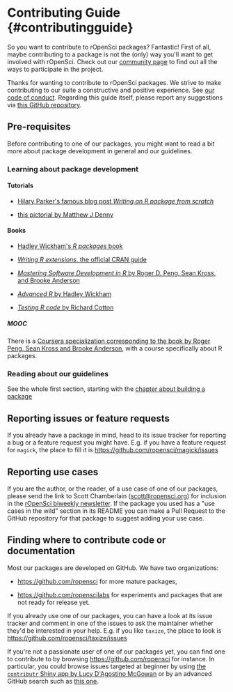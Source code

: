 # Contributing Guide {#contributingguide}

So you want to contribute to rOpenSci packages? Fantastic! First of all, maybe contributing to a package is not the (only) way you'll want to get involved with rOpenSci. Check out our [community page](https://ropensci.org/community/) to find out all the ways to participate in the project.

Thanks for wanting to contribute to rOpenSci packages. We strive to make contributing to our suite a constructive and positive experience. See [our code of conduct](https://ropensci.org/coc/). Regarding this guide itself, please report any suggestions via [this GitHub repository](https://github.com/ropensci/dev_guide).

## Pre-requisites

Before contributing to one of our packages, you might want to read a bit more about package development in general and our guidelines.

### Learning about package development

#### Tutorials

* [Hilary Parker's famous blog post *Writing an R package from scratch*](https://hilaryparker.com/2014/04/29/writing-an-r-package-from-scratch/)

* [this pictorial by Matthew J Denny](http://www.mjdenny.com/R_Package_Pictorial.html)

#### Books

* [Hadley Wickham's *R packages* book](http://r-pkgs.had.co.nz/)

* [*Writing R extensions*, the official CRAN guide](http://cran.r-project.org/doc/manuals/r-release/R-exts.html)

* [*Mastering Software Development in R* by Roger D. Peng, Sean Kross, and Brooke Anderson](https://bookdown.org/rdpeng/RProgDA/)

* [*Advanced R* by Hadley Wickham](http://adv-r.had.co.nz/)

* [*Testing R code* by Richard Cotton](https://www.crcpress.com/Testing-R-Code/Cotton/p/book/9781498763653)

##### MOOC

There is a [Coursera specialization corresponding to the book by Roger Peng, Sean Kross and Brooke Anderson](https://fr.coursera.org/specializations/r), with a course specifically about R packages.

### Reading about our guidelines

See the whole first section, starting with the [chapter about building a package](#building)

## Reporting issues or feature requests

If you already have a package in mind, head to its issue tracker for reporting a bug or a feature request you might have. E.g. if you have a feature request for `magick`, the place to fill it is https://github.com/ropensci/magick/issues

## Reporting use cases

If you are the author, or the reader, of a use case of one of our packages, please send the link to Scott Chamberlain (scott@ropensci.org) for inclusion in the [rOpenSci biweekly newsletter](https://news.ropensci.org/). If the package you used has a "use cases in the wild" section in its README you can make a Pull Request to the GitHub repository for that package to suggest adding your use case.

## Finding where to contribute code or documentation

Most our packages are developed on GitHub. We have two organizations:

* https://github.com/ropensci for more mature packages,

* https://github.com/ropenscilabs for experiments and packages that are not ready for release yet.

If you already use one of our packages, you can have a look at its issue tracker and comment in one of the issues to ask the maintainer whether they'd be interested in your help. E.g. if you like `taxize`, the place to look is https://github.com/ropensci/taxize/issues

If you're not a passionate user of one of our packages yet, you can find one to contribute to by browsing https://github.com/ropensci for instance. In particular, you could browse issues targeted at beginner by using [the `contributr` Shiny app by Lucy D'Agostino McGowan](https://github.com/search?q=user%3Aropensci+user%3Aropenscilabs+label%3ABeginner+state%3Aopen&type=Issues)
 or by an advanced GitHub search such as [this one](https://github.com/search?q=user%3Aropensci+user%3Aropenscilabs+label%3ABeginner+state%3Aopen&type=Issues).
